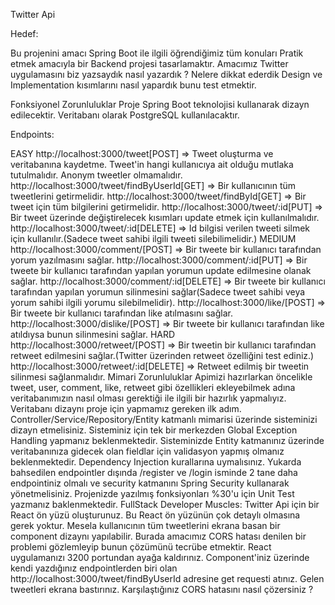 Twitter Api

Hedef:

Bu projenini amacı Spring Boot ile ilgili öğrendiğimiz tüm konuları Pratik etmek amacıyla bir Backend projesi tasarlamaktır. Amacımız Twitter uygulamasını biz yazsaydık nasıl yazardık ? Nelere dikkat ederdik Design ve Implementation kısımlarını nasıl yapardık bunu test etmektir.

Fonksiyonel Zorunluluklar
Proje Spring Boot teknolojisi kullanarak dizayn edilecektir. Veritabanı olarak PostgreSQL kullanılacaktır.

Endpoints:

EASY
http://localhost:3000/tweet[POST] => Tweet oluşturma ve veritabanına kaydetme. Tweet'in hangi kullanıcıya ait olduğu mutlaka tutulmalıdır. Anonym tweetler olmamalıdır.
http://localhost:3000/tweet/findByUserId[GET] => Bir kullanıcının tüm tweetlerini getirmelidir.
http://localhost:3000/tweet/findById[GET] => Bir tweet için tüm bilgilerini getirmelidir.
http://localhost:3000/tweet/:id[PUT] => Bir tweet üzerinde değiştirelecek kısımları update etmek için kullanılmalıdır.
http://localhost:3000/tweet/:id[DELETE] => Id bilgisi verilen tweeti silmek için kullanılır.(Sadece tweet sahibi ilgili tweeti silebilimelidir.)
MEDIUM
http://localhost:3000/comment/[POST] => Bir tweete bir kullanıcı tarafından yorum yazılmasını sağlar.
http://localhost:3000/comment/:id[PUT] => Bir tweete bir kullanıcı tarafından yapılan yorumun update edilmesine olanak sağlar.
http://localhost:3000/comment/:id[DELETE] => Bir tweete bir kullanıcı tarafından yapılan yorumun silinmesini sağlar(Sadece tweet sahibi veya yorum sahibi ilgili yorumu silebilmelidir).
http://localhost:3000/like/[POST] => Bir tweete bir kullanıcı tarafından like atılmasını sağlar.
http://localhost:3000/dislike/[POST] => Bir tweete bir kullanıcı tarafından like atıldıysa bunun silinmesini sağlar.
HARD
http://localhost:3000/retweet/[POST] => Bir tweetin bir kullanıcı tarafından retweet edilmesini sağlar.(Twitter üzerinden retweet özelliğini test ediniz.)
http://localhost:3000/retweet/:id[DELETE] => Retweet edilmiş bir tweetin silinmesi sağlanmalıdır.
Mimari Zorunluluklar
Apimizi hazırlarkan öncelikle tweet, user, comment, like, retweet gibi özellikleri ekleyebilmek adına veritabanımızın nasıl olması gerektiği ile ilgili bir hazırlık yapmalıyız. Veritabanı dizaynı proje için yapmamız gereken ilk adım.
Controller/Service/Repository/Entity katmanlı mimarisi üzerinde sisteminizi dizayn etmelisiniz.
Sisteminiz için tek bir merkezden Global Exception Handling yapmanız beklenmektedir.
Sisteminizde Entity katmanınız üzerinde veritabanınıza gidecek olan fieldlar için validasyon yapmış olmanız beklenmektedir.
Dependency Injection kurallarına uymalısınız.
Yukarda bahsedilen endpointler dışında /register ve /login isminde 2 tane daha endpointiniz olmalı ve security katmanını Spring Security kullanarak yönetmelisiniz.
Projenizde yazılmış fonksiyonları %30'u için Unit Test yazmanız baklenmektedir.
FullStack Developer Muscles:
Twitter Api için bir React ön yüzü oluşturunuz. Bu React ön yüzünün çok detaylı olmasına gerek yoktur. Mesela kullanıcının tüm tweetlerini ekrana basan bir component dizaynı yapılabilir.
Burada amacımız CORS hatası denilen bir problemi gözlemleyip bunun çözümünü tecrübe etmektir. React uygulamanızı 3200 portundan ayağa kaldırınız.
Component'iniz üzerinde kendi yazdığınız endpointlerden biri olan http://localhost:3000/tweet/findByUserId adresine get requesti atınız. Gelen tweetleri ekrana bastırınız.
Karşılaştığınız CORS hatasını nasıl çözersiniz ?
